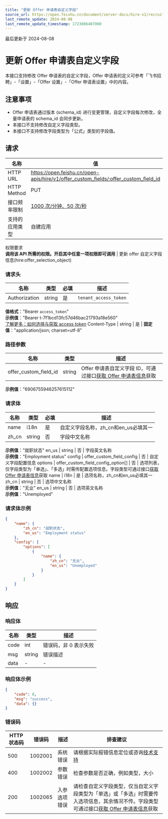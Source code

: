```yaml
---
title: "更新 Offer 申请表自定义字段"
source_url: https://open.feishu.cn/document/server-docs/hire-v1/recruitment-related-configuration/offer-settings/offer_application_form/update
last_remote_update: 2024-08-08
last_remote_update_timestamp: 1723086407000
---
```

最后更新于 2024-08-08

# 更新 Offer 申请表自定义字段

本接口支持修改 Offer 申请表的自定义字段，Offer 申请表的定义可参考「飞书招聘」-「设置」-「Offer 设置」-「Offer 申请表设置」中的内容。

## 注意事项

- Offer 申请表通过版本 (schema_id) 进行变更管理，自定义字段每次修改，全量申请表的 schema_id 会同步更新。
- 本接口不支持修改自定义字段类型。
- 本接口不支持修改字段类型为「公式」类型的字段值。

## 请求
名称 | 值
---|---
HTTP URL | https://open.feishu.cn/open-apis/hire/v1/offer_custom_fields/:offer_custom_field_id
HTTP Method | PUT
接口频率限制 | [1000 次/分钟、50 次/秒](https://open.feishu.cn/document/ukTMukTMukTM/uUzN04SN3QjL1cDN)
支持的应用类型 | 自建应用
权限要求  
            **调用该 API 所需的权限。开启其中任意一项权限即可调用** | 更新 offer 自定义字段信息(hire:offer_selection_object)

### 请求头

名称 | 类型 | 必填 | 描述
--- | --- | --- | ---
Authorization | string | 是 | `tenant_access_token`  
**值格式**："Bearer `access_token`"  
**示例值**："Bearer t-7f1bcd13fc57d46bac21793a18e560"  
[了解更多：如何选择与获取 access token](https://open.feishu.cn/document/uAjLw4CM/ugTN1YjL4UTN24CO1UjN/trouble-shooting/how-to-choose-which-type-of-token-to-use)
Content-Type | string | 是 | **固定值**："application/json; charset=utf-8"

### 路径参数

名称 | 类型 | 描述
--- | --- | ---
offer_custom_field_id | string | Offer 申请表自定义字段 ID，可通过接口[获取 Offer 申请表信息](https://open.feishu.cn/document/ukTMukTMukTM/uMzM1YjLzMTN24yMzUjN/hire-v1/offer_application_form/get)获取  
**示例值**："6906755946257615112"

### 请求体

名称 | 类型 | 必填 | 描述
--- | --- | --- | ---
name | i18n | 是 | 自定义字段名称，zh_cn和en_us必填其一
zh_cn | string | 否 | 字段中文名称  
**示例值**："就职状态"
en_us | string | 否 | 字段英文名称  
**示例值**："Employment status"
config | offer_custom_field_config | 否 | 自定义字段配置信息
options | offer_custom_field_config_option\[\] | 否 | 选项列表，仅字段类型为「单选」、「多选」时需传配置选项信息。字段类型可通过接口[获取 Offer 申请表信息](https://open.feishu.cn/document/ukTMukTMukTM/uMzM1YjLzMTN24yMzUjN/hire-v1/offer_application_form/get)获取
name | i18n | 是 | 选项名称，zh_cn和en_us必填其一
zh_cn | string | 否 | 选项中文名称  
**示例值**："无业"
en_us | string | 否 | 选项英文名称  
**示例值**："Unemployed"

### 请求体示例
```json
{
    "name": {
        "zh_cn": "就职状态",
        "en_us": "Employment status"
    },
    "config": {
        "options": [
            {
                "name": {
                    "zh_cn": "无业",
                    "en_us": "Unemployed"
                }
            }
        ]
    }
}
```

## 响应

### 响应体

名称 | 类型 | 描述
--- | --- | ---
code | int | 错误码，非 0 表示失败
msg | string | 错误描述
data | \- | \-

### 响应体示例
```json
{
    "code": 0,
    "msg": "success",
    "data": {}
}
```

### 错误码

HTTP状态码 | 错误码 | 描述 | 排查建议
--- | --- | --- | ---
500 | 1002001 | 系统错误 | 请根据实际报错信息定位或咨询[技术支持](https://applink.feishu.cn/TLJpeNdW)
400 | 1002002 | 参数错误 | 检查参数是否正确，例如类型，大小
200 | 1002065 | 入参选项错误 | 请检查自定义字段类型，仅当自定义字段类型为「单选」或「多选」时需要传入选项信息，其余情况不传。字段类型可通过接口[获取 Offer 申请表信息](https://open.feishu.cn/document/ukTMukTMukTM/uMzM1YjLzMTN24yMzUjN/hire-v1/offer_application_form/get)获取
